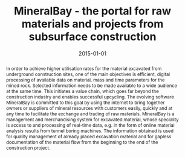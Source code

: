 ---
abstract: In order to achieve higher utilisation rates for the material excavated
  from underground construction sites, one of the main objectives is efficient, digital
  processing of available data on material, mass and time parameters for the mined
  rock. Selected information needs to be made available to a wide audience at the
  same time. This initiates a value chain, which goes far beyond the construction
  industry and enables successful upcycling. The evolving software MineralBay is committed
  to this goal by using the internet to bring together owners or suppliers of mineral
  resources with customers easily, quickly and at any time to facilitate the exchange
  and trading of raw materials. MineralBay is a management and merchandising system
  for excavated material, whose speciality is access to and processing of real-time
  data, e.g. in the form of online material analysis results from tunnel boring machines.
  The information obtained is used for quality management of already placed excavation
  material and for gapless documentation of the material flow from the beginning to
  the end of the construction project.
authors:
- Hartmut Erben
- Robert Galler
- Thomas Grechenig
date: '2015-01-01'
featured: false
links:
- name: Publik
  url: https://publik.tuwien.ac.at/showentry.php?ID=258000&lang=2
publication: Geomechanics and Tunnelling, 8 (2015), 4; 331 - 332
publication_types:
- '2'
publishDate: '2015-01-01'
title: MineralBay - the portal for raw materials and projects from subsurface construction
url_pdf: ''
---
